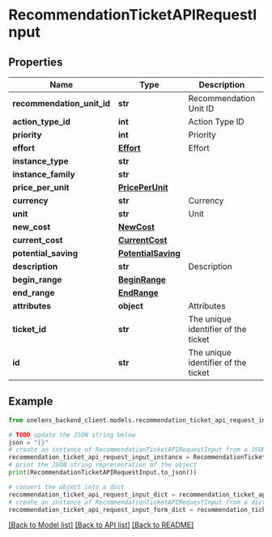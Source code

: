 # RecommendationTicketAPIRequestInput


## Properties

Name | Type | Description | Notes
------------ | ------------- | ------------- | -------------
**recommendation_unit_id** | **str** | Recommendation Unit ID | 
**action_type_id** | **int** | Action Type ID | 
**priority** | **int** | Priority | 
**effort** | [**Effort**](Effort.md) | Effort | 
**instance_type** | **str** |  | [optional] 
**instance_family** | **str** |  | [optional] 
**price_per_unit** | [**PricePerUnit**](PricePerUnit.md) |  | 
**currency** | **str** | Currency | 
**unit** | **str** | Unit | 
**new_cost** | [**NewCost**](NewCost.md) |  | 
**current_cost** | [**CurrentCost**](CurrentCost.md) |  | 
**potential_saving** | [**PotentialSaving**](PotentialSaving.md) |  | 
**description** | **str** | Description | 
**begin_range** | [**BeginRange**](BeginRange.md) |  | 
**end_range** | [**EndRange**](EndRange.md) |  | 
**attributes** | **object** | Attributes | 
**ticket_id** | **str** | The unique identifier of the ticket | 
**id** | **str** | The unique identifier of the ticket | [optional] 

## Example

```python
from onelens_backend_client.models.recommendation_ticket_api_request_input import RecommendationTicketAPIRequestInput

# TODO update the JSON string below
json = "{}"
# create an instance of RecommendationTicketAPIRequestInput from a JSON string
recommendation_ticket_api_request_input_instance = RecommendationTicketAPIRequestInput.from_json(json)
# print the JSON string representation of the object
print(RecommendationTicketAPIRequestInput.to_json())

# convert the object into a dict
recommendation_ticket_api_request_input_dict = recommendation_ticket_api_request_input_instance.to_dict()
# create an instance of RecommendationTicketAPIRequestInput from a dict
recommendation_ticket_api_request_input_form_dict = recommendation_ticket_api_request_input.from_dict(recommendation_ticket_api_request_input_dict)
```
[[Back to Model list]](../README.md#documentation-for-models) [[Back to API list]](../README.md#documentation-for-api-endpoints) [[Back to README]](../README.md)


